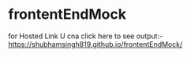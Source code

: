 # frontentEndMock
for Hosted Link U cna click here to see output:-  https://shubhamsingh819.github.io/frontentEndMock/
